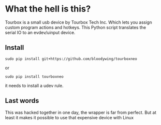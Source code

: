 # What the hell is this?

Tourbox is a small usb device by Tourbox Tech Inc. Which lets you assign custom program actions and hotkeys.
This Python script translates the serial IO to an evdev/uinput device.

## Install

    sudo pip install git+https://github.com/bloodywing/tourboxneo
    
or
    
    sudo pip install tourboxneo
    
it needs to install a udev rule.

## Last words

This was hacked together in one day, the wrapper is far from perfect. But at least it makes it possible to use that
expensive device with Linux
